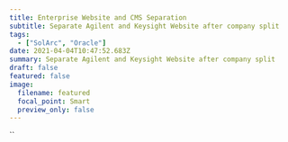 ```yaml
---
title: Enterprise Website and CMS Separation
subtitle: Separate Agilent and Keysight Website after company split
tags:
  - ["SolArc", "Oracle"]  
date: 2021-04-04T10:47:52.683Z
summary: Separate Agilent and Keysight Website after company split
draft: false
featured: false
image:
  filename: featured
  focal_point: Smart
  preview_only: false
---
```

``